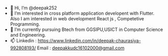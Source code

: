 - 👋 Hi, I’m @deepak252
- 👀 I’m interested in cross platform application developent with Flutter. Also I am interested in web development  React js , Competetive Programming.
- 🌱 I’m currently pursuing Btech from GGSIPU,USICT in Computer Science and Engineering.
- 📫 Linkedin : https://www.linkedin.com/in/deepak-chaurasiya-992808193/
     Email : deepakkudc16102000@gmail.com
<!---
deepak252/deepak252 is a ✨ special ✨ repository because its `README.md` (this file) appears on your GitHub profile.
You can click the Preview link to take a look at your changes.
--->
